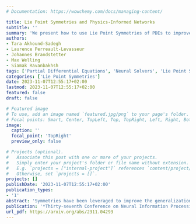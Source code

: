 ```yaml
---
# Documentation: https://wowchemy.com/docs/managing-content/

title: Lie Point Symmetries and Physics-Informed Networks
subtitle: ''
summary: 'We present how to use Lie Point Symmetries of PDEs to improve physics-informed neural networks. Published at NeurIPS 2023.'
authors:
- Tara Akhound-Sadegh
- Laurence Perreault-Levasseur
- Johannes Brandstetter 
- Max Welling
- Siamak Ravanbakhsh
tags: ['Partial Differential Equations', 'Neural Solvers', 'Lie Point Symmetries', 'Deep Learning']
categories: ['Lie Point Symmetries']
date: 2023-11-07T12:55:17+02:00
lastmod: 2023-11-07T12:55:17+02:00
featured: false
draft: false

# Featured image
# To use, add an image named `featured.jpg/png` to your page's folder.
# Focal points: Smart, Center, TopLeft, Top, TopRight, Left, Right, BottomLeft, Bottom, BottomRight.
image:
  caption: ''
  focal_point: 'TopRight'
  preview_only: false

# Projects (optional).
#   Associate this post with one or more of your projects.
#   Simply enter your project's folder or file name without extension.
#   E.g. `projects = ["internal-project"]` references `content/project/deep-learning/index.md`.
#   Otherwise, set `projects = []`.
projects: []
publishDate: '2023-11-07T12:55:17+02:00'
publication_types:
- '1'
abstract: 'Symmetries have been leveraged to improve the generalization of neural networks through different mechanisms from data augmentation to equivariant architectures. However, despite their potential, their integration into neural solvers for partial differential equations (PDEs) remains largely unexplored. We explore the integration of PDE symmetries, known as Lie point symmetries, in a major family of neural solvers known as physics-informed neural networks (PINNs). We propose a loss function that informs the network about Lie point symmetries in the same way that PINN models try to enforce the underlying PDE through a loss function. Intuitively, our symmetry loss ensures that the infinitesimal generators of the Lie group conserve the PDE solutions. Effectively, this means that once the network learns a solution, it also learns the neighbouring solutions generated by Lie point symmetries. Empirical evaluations indicate that the inductive bias introduced by the Lie point symmetries of the PDEs greatly boosts the sample efficiency of PINNs.'
publication: '*Thirty-seventh Conference on Neural Information Processing Systems (NeurIPS), 2023*'
url_pdf: https://arxiv.org/abs/2311.04293
---
```

